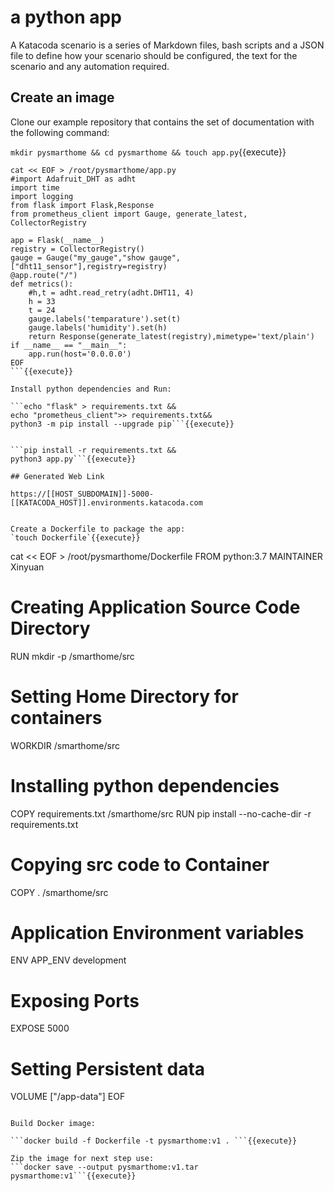 # a python app

A Katacoda scenario is a series of Markdown files, bash scripts and a JSON file to define how your scenario should be configured, the text for the scenario and any automation required.

## Create an image

Clone our example repository that contains the set of documentation with the following command:

```mkdir pysmarthome && cd pysmarthome && touch app.py```{{execute}}

```
cat << EOF > /root/pysmarthome/app.py
#import Adafruit_DHT as adht
import time
import logging
from flask import Flask,Response
from prometheus_client import Gauge, generate_latest, CollectorRegistry

app = Flask(__name__)
registry = CollectorRegistry()
gauge = Gauge("my_gauge","show gauge",["dht11_sensor"],registry=registry)
@app.route("/")
def metrics():
    #h,t = adht.read_retry(adht.DHT11, 4)
    h = 33
    t = 24
    gauge.labels('temparature').set(t)
    gauge.labels('humidity').set(h)
    return Response(generate_latest(registry),mimetype='text/plain')
if __name__ == "__main__":
    app.run(host='0.0.0.0')
EOF
```{{execute}}

Install python dependencies and Run:

```echo "flask" > requirements.txt &&
echo "prometheus_client">> requirements.txt&&
python3 -m pip install --upgrade pip```{{execute}}


```pip install -r requirements.txt &&
python3 app.py```{{execute}}

## Generated Web Link

https://[[HOST_SUBDOMAIN]]-5000-[[KATACODA_HOST]].environments.katacoda.com


Create a Dockerfile to package the app:
`touch Dockerfile`{{execute}}
```
cat << EOF > /root/pysmarthome/Dockerfile
FROM python:3.7
MAINTAINER Xinyuan

# Creating Application Source Code Directory
RUN mkdir -p /smarthome/src

# Setting Home Directory for containers
WORKDIR /smarthome/src

# Installing python dependencies
COPY requirements.txt /smarthome/src
RUN pip install --no-cache-dir -r requirements.txt
# Copying src code to Container
COPY . /smarthome/src

# Application Environment variables
ENV APP_ENV development

# Exposing Ports
EXPOSE 5000

# Setting Persistent data
VOLUME ["/app-data"]
EOF
```{{execute}}

Build Docker image:

```docker build -f Dockerfile -t pysmarthome:v1 . ```{{execute}}

Zip the image for next step use:
```docker save --output pysmarthome:v1.tar pysmarthome:v1```{{execute}}

